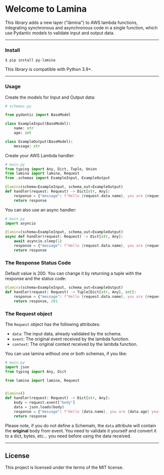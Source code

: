 # Welcome to Lamina

This library adds a new layer ("lâmina") to AWS lambda functions, integrating synchronous and asynchronous code in a
single function, which use Pydantic models to validate input and output data.

---

### Install

```shell
$ pip install py-lamina
```

This library is compatible with Python 3.9+.

---

### Usage

Create the models for Input and Output data:

```python
# schemas.py

from pydantic import BaseModel

class ExampleInput(BaseModel):
    name: str
    age: int

class ExampleOutput(BaseModel):
    message: str
```

Create your AWS Lambda handler:

```python
# main.py
from typing import Any, Dict, Tuple, Union
from lamina import lamina, Request
from .schemas import ExampleInput, ExampleOutput

@lamina(schema=ExampleInput, schema_out=ExampleOutput)
def handler(request: Request) -> Dict[str, Any]:
    response = {"message": f"Hello {request.data.name}, you are {request.data.age} years old!"}
    return response
```

You can also use an async handler:

```python
# main.py
import asyncio

@lamina(schema=ExampleInput, schema_out=ExampleOutput)
async def handler(request: Request) -> Dict[str, Any]:
    await asyncio.sleep(1)
    response = {"message": f"Hello {request.data.name}, you are {request.data.age} years old!"}
    return response
```

### The Response Status Code
Default value is 200. You can change it by returning a tuple with the response and the status code:

```python
@lamina(schema=ExampleInput, schema_out=ExampleOutput)
def handler(request: Request) -> Tuple[Dict[str, Any], int]:
    response = {"message": f"Hello {request.data.name}, you are {request.data.age} years old!"}
    return response, 201
```

### The Request object

The `Request` object has the following attributes:
* `data`: The input data, already validated by the schema.
* `event`: The original event received by the lambda function.
* `context`: The original context received by the lambda function.

You can use lamina without one or both schemas, if you like:

```python
# main.py
import json
from typing import Any, Dict

from lamina import lamina, Request


@lamina()
def handler(request: Request) -> Dict[str, Any]:
    body = request.event["body"]
    data = json.loads(body)
    response = {"message": f"Hello {data.name}, you are {data.age} years old!"}
    return response
```

Please note, if you do not define a SchemaIn, the `data` attribute will contain the **original** body from event. You
need to validate it yourself and convert it to a dict, bytes, etc... you need before using the data received.

---

## License

This project is licensed under the terms of the MIT license.
